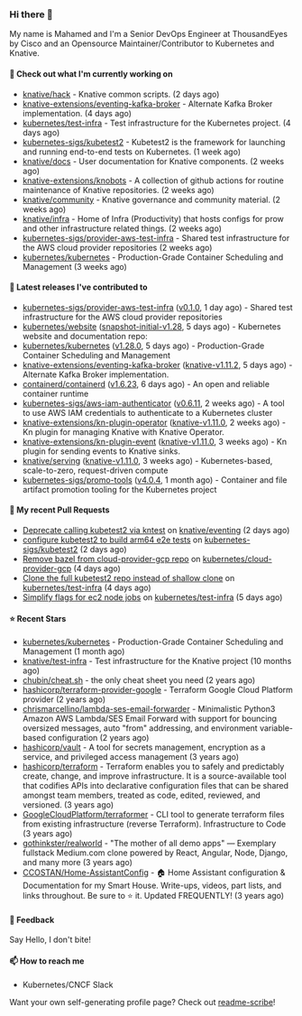 ### Hi there 👋

My name is Mahamed and I'm a Senior DevOps Engineer at ThousandEyes by Cisco and an Opensource Maintainer/Contributor to Kubernetes and Knative.

#### 👷 Check out what I'm currently working on

- [knative/hack](https://github.com/knative/hack) - Knative common scripts. (2 days ago)
- [knative-extensions/eventing-kafka-broker](https://github.com/knative-extensions/eventing-kafka-broker) - Alternate Kafka Broker implementation. (4 days ago)
- [kubernetes/test-infra](https://github.com/kubernetes/test-infra) - Test infrastructure for the Kubernetes project. (4 days ago)
- [kubernetes-sigs/kubetest2](https://github.com/kubernetes-sigs/kubetest2) - Kubetest2 is the framework for launching and running end-to-end tests on Kubernetes. (1 week ago)
- [knative/docs](https://github.com/knative/docs) - User documentation for Knative components. (2 weeks ago)
- [knative-extensions/knobots](https://github.com/knative-extensions/knobots) - A collection of github actions for routine maintenance of Knative repositories. (2 weeks ago)
- [knative/community](https://github.com/knative/community) - Knative governance and community material. (2 weeks ago)
- [knative/infra](https://github.com/knative/infra) - Home of Infra (Productivity) that hosts configs for prow and other infrastructure related things. (2 weeks ago)
- [kubernetes-sigs/provider-aws-test-infra](https://github.com/kubernetes-sigs/provider-aws-test-infra) - Shared test infrastructure for the AWS cloud provider repositories (2 weeks ago)
- [kubernetes/kubernetes](https://github.com/kubernetes/kubernetes) - Production-Grade Container Scheduling and Management (3 weeks ago)

#### 🔭 Latest releases I've contributed to

- [kubernetes-sigs/provider-aws-test-infra](https://github.com/kubernetes-sigs/provider-aws-test-infra) ([v0.1.0](https://github.com/kubernetes-sigs/provider-aws-test-infra/releases/tag/v0.1.0), 1 day ago) - Shared test infrastructure for the AWS cloud provider repositories
- [kubernetes/website](https://github.com/kubernetes/website) ([snapshot-initial-v1.28](https://github.com/kubernetes/website/releases/tag/snapshot-initial-v1.28), 5 days ago) - Kubernetes website and documentation repo: 
- [kubernetes/kubernetes](https://github.com/kubernetes/kubernetes) ([v1.28.0](https://github.com/kubernetes/kubernetes/releases/tag/v1.28.0), 5 days ago) - Production-Grade Container Scheduling and Management
- [knative-extensions/eventing-kafka-broker](https://github.com/knative-extensions/eventing-kafka-broker) ([knative-v1.11.2](https://github.com/knative-extensions/eventing-kafka-broker/releases/tag/knative-v1.11.2), 5 days ago) - Alternate Kafka Broker implementation.
- [containerd/containerd](https://github.com/containerd/containerd) ([v1.6.23](https://github.com/containerd/containerd/releases/tag/v1.6.23), 6 days ago) - An open and reliable container runtime
- [kubernetes-sigs/aws-iam-authenticator](https://github.com/kubernetes-sigs/aws-iam-authenticator) ([v0.6.11](https://github.com/kubernetes-sigs/aws-iam-authenticator/releases/tag/v0.6.11), 2 weeks ago) - A tool to use AWS IAM credentials to authenticate to a Kubernetes cluster
- [knative-extensions/kn-plugin-operator](https://github.com/knative-extensions/kn-plugin-operator) ([knative-v1.11.0](https://github.com/knative-extensions/kn-plugin-operator/releases/tag/knative-v1.11.0), 2 weeks ago) - Kn plugin for managing Knative with Knative Operator.
- [knative-extensions/kn-plugin-event](https://github.com/knative-extensions/kn-plugin-event) ([knative-v1.11.0](https://github.com/knative-extensions/kn-plugin-event/releases/tag/knative-v1.11.0), 3 weeks ago) - Kn plugin for sending events to Knative sinks.
- [knative/serving](https://github.com/knative/serving) ([knative-v1.11.0](https://github.com/knative/serving/releases/tag/knative-v1.11.0), 3 weeks ago) - Kubernetes-based, scale-to-zero, request-driven compute
- [kubernetes-sigs/promo-tools](https://github.com/kubernetes-sigs/promo-tools) ([v4.0.4](https://github.com/kubernetes-sigs/promo-tools/releases/tag/v4.0.4), 1 month ago) - Container and file artifact promotion tooling for the Kubernetes project

#### 🔨 My recent Pull Requests

- [Deprecate calling kubetest2 via kntest](https://github.com/knative/eventing/pull/7191) on [knative/eventing](https://github.com/knative/eventing) (2 days ago)
- [configure kubetest2 to build arm64 e2e tests](https://github.com/kubernetes-sigs/kubetest2/pull/240) on [kubernetes-sigs/kubetest2](https://github.com/kubernetes-sigs/kubetest2) (2 days ago)
- [Remove bazel from cloud-provider-gcp repo](https://github.com/kubernetes/cloud-provider-gcp/pull/590) on [kubernetes/cloud-provider-gcp](https://github.com/kubernetes/cloud-provider-gcp) (4 days ago)
- [Clone the full kubetest2 repo instead of shallow clone](https://github.com/kubernetes/test-infra/pull/30396) on [kubernetes/test-infra](https://github.com/kubernetes/test-infra) (4 days ago)
- [Simplify flags for ec2 node jobs](https://github.com/kubernetes/test-infra/pull/30385) on [kubernetes/test-infra](https://github.com/kubernetes/test-infra) (5 days ago)

#### ⭐ Recent Stars

- [kubernetes/kubernetes](https://github.com/kubernetes/kubernetes) - Production-Grade Container Scheduling and Management (1 month ago)
- [knative/test-infra](https://github.com/knative/test-infra) - Test infrastructure for the Knative project (10 months ago)
- [chubin/cheat.sh](https://github.com/chubin/cheat.sh) - the only cheat sheet you need (2 years ago)
- [hashicorp/terraform-provider-google](https://github.com/hashicorp/terraform-provider-google) - Terraform Google Cloud Platform provider (2 years ago)
- [chrismarcellino/lambda-ses-email-forwarder](https://github.com/chrismarcellino/lambda-ses-email-forwarder) - Minimalistic Python3 Amazon AWS Lambda/SES Email Forward with support for bouncing oversized messages, auto &#34;from&#34; addressing, and environment variable-based configuration (2 years ago)
- [hashicorp/vault](https://github.com/hashicorp/vault) - A tool for secrets management, encryption as a service, and privileged access management (3 years ago)
- [hashicorp/terraform](https://github.com/hashicorp/terraform) - Terraform enables you to safely and predictably create, change, and improve infrastructure. It is a source-available tool that codifies APIs into declarative configuration files that can be shared amongst team members, treated as code, edited, reviewed, and versioned. (3 years ago)
- [GoogleCloudPlatform/terraformer](https://github.com/GoogleCloudPlatform/terraformer) - CLI tool to generate terraform files from existing infrastructure (reverse Terraform). Infrastructure to Code (3 years ago)
- [gothinkster/realworld](https://github.com/gothinkster/realworld) - &#34;The mother of all demo apps&#34; — Exemplary fullstack Medium.com clone powered by React, Angular, Node, Django, and many more (3 years ago)
- [CCOSTAN/Home-AssistantConfig](https://github.com/CCOSTAN/Home-AssistantConfig) - :house: Home Assistant configuration &amp; Documentation for my Smart House.  Write-ups, videos, part lists, and links throughout. Be sure to :star: it. Updated FREQUENTLY! (3 years ago)

#### 💬 Feedback

Say Hello, I don't bite!

#### 📫 How to reach me

- Kubernetes/CNCF Slack

Want your own self-generating profile page? Check out [readme-scribe](https://github.com/muesli/readme-scribe)!


